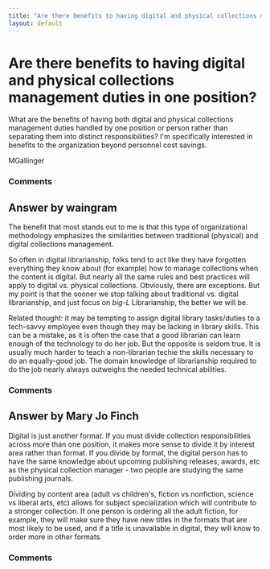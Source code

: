 ```yaml
---
title: "Are there benefits to having digital and physical collections management duties in one position?"
layout: default
---
```

Are there benefits to having digital and physical collections management duties in one position?
=====================
What are the benefits of having both digital and physical collections
management duties handled by one position or person rather than
separating them into distinct responsibilities? I'm specifically
interested in benefits to the organization beyond personnel cost
savings.

MGallinger

### Comments ###


Answer by waingram
----------------
The benefit that most stands out to me is that this type of
organizational methodology emphasizes the similarities between
traditional (physical) and digital collections management.

So often in digital librarianship, folks tend to act like they have
forgotten everything they know about (for example) how to manage
collections when the content is digital. But nearly all the same rules
and best practices will apply to digital vs. physical collections.
Obviously, there are exceptions. But my point is that the sooner we stop
talking about traditional vs. digital librarianship, and just focus on
*big-L* Librarianship, the better we will be.

Related thought: it may be tempting to assign digital library
tasks/duties to a tech-savvy employee even though they may be lacking in
library skills. This can be a mistake, as it is often the case that a
good librarian can learn enough of the technology to do her job. But the
opposite is seldom true. It is usually much harder to teach a
non-librarian techie the skills necessary to do an equally-good job. The
domain knowledge of librarianship required to do the job nearly always
outweighs the needed technical abilities.

### Comments ###

Answer by Mary Jo Finch
----------------
Digital is just another format. If you must divide collection
responsibilities across more than one position, it makes more sense to
divide it by interest area rather than format. If you divide by format,
the digital person has to have the same knowledge about upcoming
publishing releases, awards, etc as the physical collection manager -
two people are studying the same publishing journals.

Dividing by content area (adult vs children's, fiction vs nonfiction,
science vs liberal arts, etc) allows for subject specialization which
will contribute to a stronger collection. If one person is ordering all
the adult fiction, for example, they will make sure they have new titles
in the formats that are most likely to be used, and if a title is
unavailable in digital, they will know to order more in other formats.

### Comments ###

